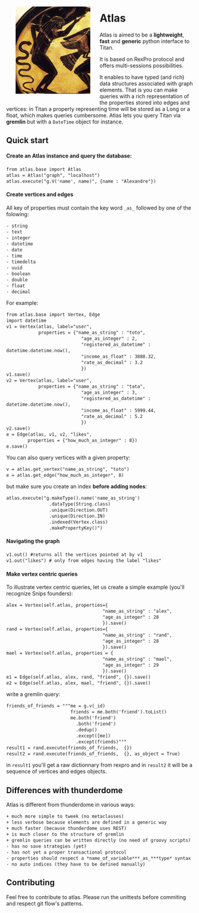 <div style="float: left; margin: 25px; width: 200px;"><img src="figs/atlas.png" /></div>

# Atlas
Atlas is aimed to be a **lightweight**, **fast** and **generic** python interface to Titan.

It is based on RexPro protocol and offers multi-sessions possibilities.

It enables to have typed (and rich) data structures associated with graph elements. That is you can make queries with a rich representation of the properties stored into edges and vertices: in Titan a property representing time will be stored as a Long or a float, which makes queries cumbersome. Atlas lets you query Titan via **gremlin** but with a `DateTime` object for instance.

## Quick start

#### Create an Atlas instance and query the database:

    from atlas.base import Atlas
    atlas = Atlas("graph", "localhost")
    atlas.execute("g.V('name', name)", {name : "Alexandre"})

#### Create vertices and edges
All key of properties must contain the key word `_as_` followed by one of the folowing:

    - string
    - text
    - integer
    - datetime
    - date
    - time
    - timedelta
    - uuid
    - boolean
    - double
    - float
    - decimal

For example:

    from atlas.base import Vertex, Edge
    import datetime
    v1 = Vertex(atlas, label="user", 
                properties = {"name_as_string" : "toto",
                                "age_as_integer" : 2,
                                "registered_as_datetime" : datetime.datetime.now(),
                                "income_as_float" : 3888.32,
                                "rate_as_decimal" : 3.2
                                })
    v1.save()
    v2 = Vertex(atlas, label="user", 
                properties = {"name_as_string" : "tata",
                                "age_as_integer" : 3,
                                "registered_as_datetime" : datetime.datetime.now(),
                                "income_as_float" : 5999.44,
                                "rate_as_decimal" : 5.2
                                })
    v2.save()
    e = Edge(atlas, v1, v2, "likes", 
            properties = {"how_much_as_integer" : 8})
    e.save()

You can also query vertices with a given property:

    v = atlas.get_vertex("name_as_string", "toto")
    e = atlas.get_edge("how_much_as_integer", 8)

but make sure you create an index **before adding nodes**:

    atlas.execute("g.makeType().name('name_as_string')
                    .dataType(String.class)
                    .unique(Direction.OUT)
                    .unique(Direction.IN)
                    .indexed(Vertex.class)
                    .makePropertyKey()")

#### Navigating the graph

    v1.out() #returns all the vertices pointed at by v1
    v1.out("likes") # only from edges having the label "likes"

#### Make vertex centric queries

To illustrate vertex centric queries, let us create a simple example (you'll recognize Snips founders):

    alex = Vertex(self.atlas, properties={
                                        "name_as_string" : "alex", 
                                        "age_as_integer" : 28
                                        }).save()
    rand = Vertex(self.atlas, properties={
                                        "name_as_string" : "rand", 
                                        "age_as_integer" : 28
                                        }).save()
    mael = Vertex(self.atlas, properties = {
                                        "name_as_string" : "mael", 
                                        "age_as_integer" : 29
                                        }).save()
    e1 = Edge(self.atlas, alex, rand, "friend", {}).save()
    e2 = Edge(self.atlas, alex, mael, "friend", {}).save()

write a gremlin query:

    friends_of_friends = """me = g.v(_id)
                            friends = me.both('friend').toList()
                            me.both('friend')
                              .both('friend')
                              .dedup()
                              .except([me])
                              .except(friends)"""
    result1 = rand.execute(friends_of_friends,  {})
    result2 = rand.execute(friends_of_friends,  {}, as_object = True)

in `result1` you'll get a raw dictionnary from rexpro and in `result2` it will be a sequence of vertices and edges objects.

## Differences with thunderdome

Atlas is different from thunderdome in various ways:

    + much more simple to tweek (no metaclasses)
    + less verbose because elements are defined in a generic way
    + much faster (because thunderdome uses REST)
    + is much closer to the structure of gremlin
    + gremlin queries can be written directly (no need of groovy scripts)
    - has no save strategies (yet)
    - has not yet a proper transactional protocol
    - properties should respect a *name_of_variable***_as_***type* syntax
    - no auto indices (they have to be defined manually)

## Contributing

Feel free to contribute to atlas. Please run the unittests before commiting and respect git flow's patterns.




